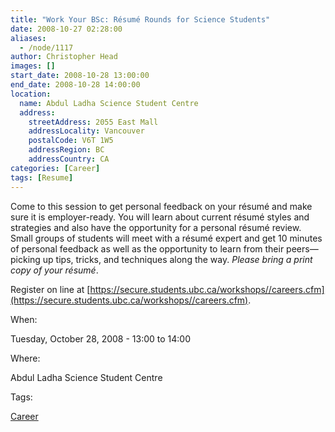 ```yaml
---
title: "Work Your BSc: Résumé Rounds for Science Students"
date: 2008-10-27 02:28:00
aliases:
  - /node/1117
author: Christopher Head
images: []
start_date: 2008-10-28 13:00:00
end_date: 2008-10-28 14:00:00
location:
  name: Abdul Ladha Science Student Centre
  address:
    streetAddress: 2055 East Mall
    addressLocality: Vancouver
    postalCode: V6T 1W5
    addressRegion: BC
    addressCountry: CA
categories: [Career]
tags: [Resume]
---
```


Come to this session to get personal feedback on your résumé and make sure it is employer-ready. You will learn about current résumé styles and strategies and also have the opportunity for a personal résumé review. Small groups of students will meet with a résumé expert and get 10 minutes of personal feedback as well as the opportunity to learn from their peers—picking up tips, tricks, and techniques along the way. _Please bring a print copy of your résumé_.

Register on line at [https://secure.students.ubc.ca/workshops//careers.cfm](https://secure.students.ubc.ca/workshops//careers.cfm).

When: 

Tuesday, October 28, 2008 - 13:00 to 14:00

Where: 

Abdul Ladha Science Student Centre

Tags: 

[Career](/career)
